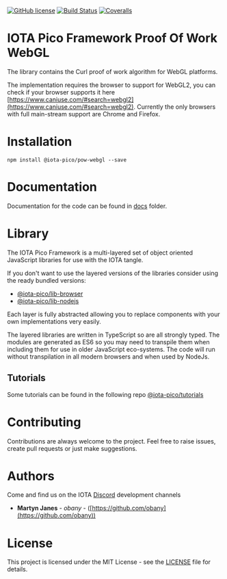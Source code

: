 [![GitHub license](https://img.shields.io/badge/license-MIT-blue.svg)](https://raw.githubusercontent.com/iota-pico/pow-webgl/master/LICENSE) [![Build Status](https://travis-ci.org/iota-pico/pow-webgl.svg?branch=master)](https://travis-ci.org/iota-pico/pow-webgl) 
[![Coveralls](https://img.shields.io/coveralls/iota-pico/pow-webgl.svg)](https://coveralls.io/github/iota-pico/pow-webgl)

# IOTA Pico Framework Proof Of Work WebGL

The library contains the Curl proof of work algorithm for WebGL platforms.

The implementation requires the browser to support for WebGL2, you can check if your browser supports it here [https://www.caniuse.com/#search=webgl2](https://www.caniuse.com/#search=webgl2). Currently the only browsers with full main-stream support are Chrome and Firefox.

# Installation

```shell
npm install @iota-pico/pow-webgl --save
```

# Documentation

Documentation for the code can be found in [docs](https://github.com/iota-pico/pow-webgl/blob/master/docs/README.md) folder.

# Library

The IOTA Pico Framework is a multi-layered set of object oriented JavaScript libraries for use with the IOTA tangle.

If you don't want to use the layered versions of the libraries consider using the  ready bundled versions:

* [@iota-pico/lib-browser](https://github.com/iota-pico/lib-browser)
* [@iota-pico/lib-nodejs](https://github.com/iota-pico/lib-nodejs)

Each layer is fully abstracted allowing you to replace components with your own implementations very easily.

The layered libraries are written in TypeScript so are all strongly typed. The modules are generated as ES6 so you may need to transpile them when including them for use in older JavaScript eco-systems. The code will run without transpilation in all modern browsers and when used by NodeJs.

## Tutorials

Some tutorials can be found in the following repo [@iota-pico/tutorials](https://github.com/iota-pico/tutorials)

# Contributing

Contributions are always welcome to the project. Feel free to raise issues, create pull requests or just make suggestions.

# Authors

Come and find us on the IOTA [Discord](https://discord.gg/JJysqe9) development channels

* **Martyn Janes** - *obany* - ([https://github.com/obany](https://github.com/obany))

# License

This project is licensed under the MIT License - see the [LICENSE](https://github.com/iota-pico/pow-webgl/blob/master/LICENSE) file for details.
